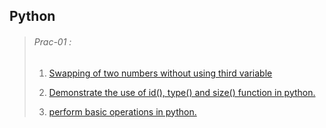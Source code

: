 
## Python
> ###### Prac-01 :
> 1. [Swapping of two numbers without using third variable](file://./Prac-01/Lab-01_(According_to_template))
> 
> 2. [Demonstrate the use of id(), type() and size() function in python.](file://./Prac-01/Lab-01_(According_to_template))
> 
> 3. [perform basic operations in python.](file://./Prac-01/Lab-01_(According_to_template))
